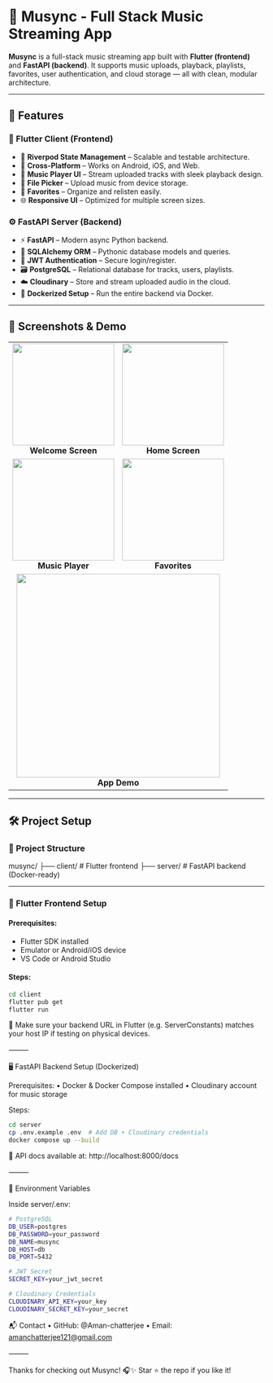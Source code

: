 # 🎵 Musync - Full Stack Music Streaming App

**Musync** is a full-stack music streaming app built with **Flutter (frontend)** and **FastAPI (backend)**. It supports music uploads, playback, playlists, favorites, user authentication, and cloud storage — all with clean, modular architecture.

---

## 🚀 Features

### 📱 Flutter Client (Frontend)
- 🧭 **Riverpod State Management** – Scalable and testable architecture.
- 📱 **Cross-Platform** – Works on Android, iOS, and Web.
- 🎵 **Music Player UI** – Stream uploaded tracks with sleek playback design.
- 📂 **File Picker** – Upload music from device storage.
- 💚 **Favorites** – Organize and relisten easily.
- 🌐 **Responsive UI** – Optimized for multiple screen sizes.

### ⚙️ FastAPI Server (Backend)
- ⚡ **FastAPI** – Modern async Python backend.
- 🧠 **SQLAlchemy ORM** – Pythonic database models and queries.
- 🔐 **JWT Authentication** – Secure login/register.
- 🗃️ **PostgreSQL** – Relational database for tracks, users, playlists.
- ☁️ **Cloudinary** – Store and stream uploaded audio in the cloud.
- 🐳 **Dockerized Setup** – Run the entire backend via Docker.

---

## 📸 Screenshots & Demo

<table>
  <tr>
    <td align="center">
      <img src="./screenshots/welcome_screen.jpg" width="200"/><br/><b>Welcome Screen</b>
    </td>
    <td align="center">
      <img src="./screenshots/home_screen.jpg" width="200"/><br/><b>Home Screen</b>
    </td>
  </tr>
  <tr>
    <td align="center">
      <img src="./screenshots/music_player.jpg" width="200"/><br/><b>Music Player</b>
    </td>
    <td align="center">
      <img src="./screenshots/favorites.jpg" width="200"/><br/><b>Favorites</b>
    </td>
  </tr>
  <tr>
    <td colspan="2" align="center">
      <img src="./screenshots/demo.gif" width="400"/><br/><b>App Demo</b>
    </td>
  </tr>
</table>

---


## 🛠️ Project Setup

### 📁 Project Structure
musync/
├── client/        # Flutter frontend
├── server/        # FastAPI backend (Docker-ready)

---

### 📱 Flutter Frontend Setup

#### Prerequisites:
- Flutter SDK installed
- Emulator or Android/iOS device
- VS Code or Android Studio

#### Steps:
```bash
cd client
flutter pub get
flutter run
```
🧠 Make sure your backend URL in Flutter (e.g. ServerConstants) matches your host IP if testing on physical devices.

⸻

🖥️ FastAPI Backend Setup (Dockerized)

Prerequisites:
•	Docker & Docker Compose installed
•	Cloudinary account for music storage

Steps:
```bash
cd server
cp .env.example .env  # Add DB + Cloudinary credentials
docker compose up --build
```

📍 API docs available at: http://localhost:8000/docs

⸻

🔑 Environment Variables

Inside server/.env:
```bash
# PostgreSQL
DB_USER=postgres
DB_PASSWORD=your_password
DB_NAME=musync
DB_HOST=db
DB_PORT=5432

# JWT Secret
SECRET_KEY=your_jwt_secret

# Cloudinary Credentials
CLOUDINARY_API_KEY=your_key
CLOUDINARY_SECRET_KEY=your_secret
```

📬 Contact
•	GitHub: @Aman-chatterjee
•	Email: amanchatterjee121@gmail.com

⸻

Thanks for checking out Musync! 🎧✨
Star ⭐ the repo if you like it!
